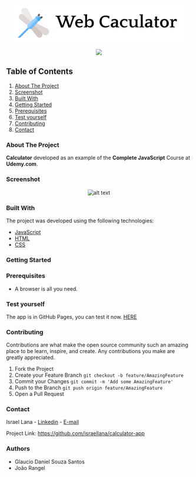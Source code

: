 <div align="center">

<img src="https://raw.githubusercontent.com/israellana/calculator-app/master/screenshot1.PNG" alt="alt text" >

![](https://img.shields.io/badge/Made%20in-JavaScript%20Course-blue)

</div>

## Table of Contents

1. [ About The Project ](#about)
2. [ Screenshot ](#screen)
3. [ Built With ](#built)
4. [ Getting Started ](#start)
5. [ Prerequisites ](#requisites)
6. [ Test yourself ](#test)
7. [ Contributing ](#contribute)
8. [ Contact ](#contact)

<a name="about"></a>
### About The Project

**Calculator** developed as an example of the **Complete JavaScript** Course at **Udemy.com**.

<a name="screen"></a>
### Screenshot

<div align="center">
<img align="center" src="https://firebasestorage.googleapis.com/v0/b/hcode-com-br.appspot.com/o/calculadora-hcode.jpg?alt=media&token=5406aa3f-b965-401c-9b4e-654609c78b33" alt="alt text" > 
</div>

<a name="built"></a>
### Built With

The project was developed using the following technologies:

- [JavaScript](https://www.javascript.com/)
- [HTML](https://www.w3schools.com/html/)
- [CSS](https://www.w3schools.com/css/)

<a name="start"></a>
### Getting Started

<a name="requisites"></a>
### Prerequisites

- A browser is all you need.

<a name="test"></a>
### Test yourself

The app is in GitHub Pages, you can test it now. [HERE](https://israellana.github.io/calculator-app/)

<a name="contribute"></a>
### Contributing

Contributions are what make the open source community such an amazing place to be learn, inspire, and create. Any contributions you make are greatly appreciated.

1. Fork the Project
2. Create your Feature Branch `git checkout -b feature/AmazingFeature`
3. Commit your Changes `git commit -m 'Add some AmazingFeature'`
4. Push to the Branch `git push origin feature/AmazingFeature`
5. Open a Pull Request

<a name="contact"></a>
### Contact

Israel Lana - [Linkedin](https://www.linkedin.com/in/israel-lana-0ab3a512a/) - [E-mail](mailto:israellana_@hotmail.com)

Project Link: https://github.com/israellana/calculator-app

### Authors

- Glaucio Daniel Souza Santos
- João Rangel
